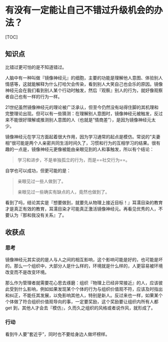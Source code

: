 # 有没有一定能让自己不错过升级机会的办法？

[TOC]

## 知识点

比错过更可怕的是不知道错过。

人脑中有一种叫做『镜像神经元』的细胞，主要的功能是理解他人意图、体验别人情感等，这就能解释为什么打哈欠会传染，看到别人大笑自己也会乐的原因。镜像神经元会在我们看到别人某个行动时触发，然后『观察』别人的行为，就好像观察者自己也有一样的行为一样。

21世纪虽然镜像神经元的理论被广泛承认，但至今仍然没有站得住脚的其机理和完整理论出现。但可以有一些猜测：在理解别人意图时，镜像神经元被触发，反过来不能很好理解或推测别人意图的人（也就是”情商差”），是因为镜像神经元太少。

镜像神经元在学习方面起着很大作用，因为学习通常的起点是模仿。常说的”夫妻相”很可能是两个人亲密共同生活时间久了，习惯和行为的互相学习的结果。很有趣的一点是，镜像神经元更像被能由亲眼见到的人和事触发，所以有个结论：

> 学习和进步，不是单独孤立的行为，而是==社交行为==。

自学也可以成功，但更可能的是：

> 亲眼见过一些人做到了。
>
> 亲眼见过一些确实有缺点的人，竟然也做到了。

看到了吗，结论其实是『想要做到，就要先从物理上接近目标！』耳濡目染的教育才是真正有效的教育，耳濡目染才可能真正激活镜像神经元。再看见优秀的人，不要认为『那和我没有关系』了。



## 收获点

### 思考

镜像神经元其实说的是人与人之间的相互影响，这个影响可能是好的，也可能是坏的。那么一个组织中，大部分人是什么样的，环境就是什么样的，人更容易被环境改变而不是改变环境。

那么作为管理者就需要花心思去琢磨：组织『物理上已经非常接近』的人，应该彼此受到什么影响，例如如果发现某个个体的行为与组织价值观不符，应该及时指出和纠正，不能任其发展，以免影响其他人，特别是新人。反过来也一样，如果某个个体做了符合组织价值观导向的事，一定要奖励，这个奖励要让组织内所有人都 get 到，其他人才会去『模仿』，久而久之组织的风格或者说作风，就形成了。



### 行动

看到牛人要”套近乎”，同时也不要给身边人做坏榜样。



